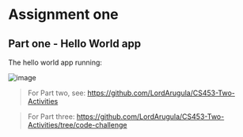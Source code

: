 # Assignment one

## Part one - Hello World app

The hello world app running:

![image](https://user-images.githubusercontent.com/41593388/215398589-8a0f2ecd-9037-4058-8a9b-9caeb88f3a64.png)

> For Part two, see: https://github.com/LordArugula/CS453-Two-Activities

> For Part three: https://github.com/LordArugula/CS453-Two-Activities/tree/code-challenge
